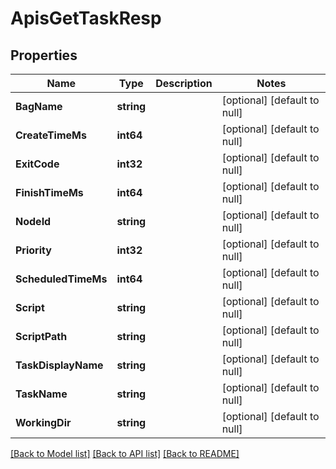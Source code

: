 # ApisGetTaskResp

## Properties
Name | Type | Description | Notes
------------ | ------------- | ------------- | -------------
**BagName** | **string** |  | [optional] [default to null]
**CreateTimeMs** | **int64** |  | [optional] [default to null]
**ExitCode** | **int32** |  | [optional] [default to null]
**FinishTimeMs** | **int64** |  | [optional] [default to null]
**NodeId** | **string** |  | [optional] [default to null]
**Priority** | **int32** |  | [optional] [default to null]
**ScheduledTimeMs** | **int64** |  | [optional] [default to null]
**Script** | **string** |  | [optional] [default to null]
**ScriptPath** | **string** |  | [optional] [default to null]
**TaskDisplayName** | **string** |  | [optional] [default to null]
**TaskName** | **string** |  | [optional] [default to null]
**WorkingDir** | **string** |  | [optional] [default to null]

[[Back to Model list]](../README.md#documentation-for-models) [[Back to API list]](../README.md#documentation-for-api-endpoints) [[Back to README]](../README.md)

